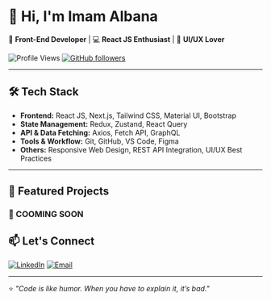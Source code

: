 # 👋 Hi, I'm Imam Albana

🚀 **Front-End Developer** | 💻 **React JS Enthusiast** | 🎨 **UI/UX Lover**

![Profile Views](https://komarev.com/ghpvc/?username=YourUsername&label=Profile%20Views&color=0e75b6&style=flat)
[![GitHub followers](https://img.shields.io/github/followers/YourUsername?label=Follow&style=social)](https://github.com/YourUsername)

---

## 🛠 Tech Stack
- **Frontend:** React JS, Next.js, Tailwind CSS, Material UI, Bootstrap
- **State Management:** Redux, Zustand, React Query
- **API & Data Fetching:** Axios, Fetch API, GraphQL
- **Tools & Workflow:** Git, GitHub, VS Code, Figma
- **Others:** Responsive Web Design, REST API Integration, UI/UX Best Practices

---

## 📌 Featured Projects

### 🔹 COOMING SOON




## 📫 Let's Connect
[![LinkedIn](https://img.shields.io/badge/LinkedIn-YourName-blue?logo=linkedin)](https://linkedin.com/in/YourLinkedIn)
[![Email](https://img.shields.io/badge/Email-YourEmail-red?logo=gmail)](mailto:YourEmail)

---

⭐️ *"Code is like humor. When you have to explain it, it’s bad."*
